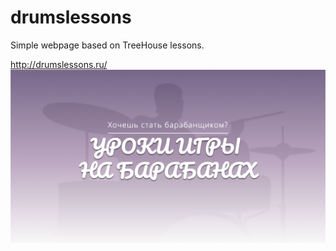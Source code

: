 # drumslessons
Simple webpage based on TreeHouse lessons.

http://drumslessons.ru/
<a href="http://drumslessons.ru/" target="_blank"><img src="https://github.com/reshvaleria/drumslessons/blob/master/img/preview.png?raw=true"></a>
